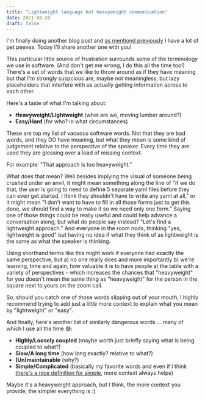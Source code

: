 ```yaml
---
title: "Lightweight language but heavyweight communication"
date: 2021-08-20
draft: false
---
```


I'm finally doing another blog post and [as mentiond previously](https://bobcatfish.com/post/helpers/)
I have a lot of pet peeves. Today I'll share another one with you!

This particular little source of frustration surrounds some of the terminology we use in software. (And don't get me wrong, I do this all the time too!) There's a set of words that we like to throw around as if they have meaning but that I'm strongly suspcious are, maybe not meaningless, but lazy placeholders that interfere with us actually getting information across to each other.

Here's a taste of what I'm talking about:

* **Heavyweight/Lightweight** (what are we, moving lumber around?)
* **Easy/Hard** (for who? in what circumstances)

These are top my list of vacuous software words. Not that they are bad words, and they DO have meaning, but what they mean is some kind of judgement relative to the perspective of the speaker. Every time they are used they are glossing over a load of missing context.

For example: "That approach is too heavyweight."

What does that mean? Well besides implying the visual of someone being crushed under an anvil, it might mean something along the line of "if we do that, the user is going to need to define 5 separate yaml files before they can even get started, I think they shouldn't have to write any yaml at all," or it might mean "I don't want to have to fill in all those forms just to get this done, we should find a way to make it so we need only one form." Saying one of those things could be really useful and could help advance a conversation along, but what do people say instead? "Let's find a lightweight approach." And everyone in the room nods, thinking "yes, lightweight is good" but having no idea if what they think of as lightweight is the same as what the speaker is thinking.

Using shorthand terms like this might work if everyone had exactly the same perspective, but a) no one really does and more importantly b) we're learning, time and again, how valuable it is to have people at the table with a variety of perspectives - which increases the chances that "heavyweight" for you doesn't mean the same thing as "heavyweight" for the person in the square next to yours on the zoom call.

So, should you catch one of those words slipping out of your mouth, I highly recommend trying to add just a little more context to explain what you mean by "lightweight" or "easy".

And finally, here's another list of similarly dangerous words ... many of which I use all the time 😅:

* **Highly/Loosely coupled** (maybe worth just briefly saying what is being coupled to what?)
* **Slow/A long time** (how long exactly? relative to what?)
* **(Un)maintainable** (why?)
* **Simple/Complicated** (basically my favorite words and even if I think [there's a nice definition for simple](https://www.infoq.com/presentations/Simple-Made-Easy/),  more context always helps)

Maybe it's a heavyweight approach, but I think, the more context you provide, the simpler everything is :)
